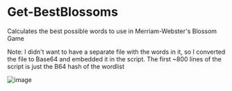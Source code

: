 # Get-BestBlossoms
Calculates the best possible words to use in Merriam-Webster's Blossom Game

Note: I didn't want to have a separate file with the words in it, so I converted the file to Base64 and embedded it in the script. The first ~800 lines of the script is just the B64 hash of the wordlist

![image](https://github.com/3tini/Get-BestBlossoms/assets/21133680/d928cf50-67c3-41a2-9ef6-0f84a04098b2)
